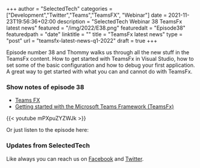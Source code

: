 +++
author = "SelectedTech"
categories = ["Development","Twitter","Teams","TeamsFX", "Webinar"]
date = 2021-11-23T19:56:36+02:00
description = "SelectedTech Webinar 38 TeamsFx latest news"
featured = "/img/2022/E38.png"
featuredalt = "Episode38"
featuredpath = "date"
linktitle = ""
title = "TeamsFx latest news"
type = "post"
url = "teamsfx-latest-news-q1-2022"
draft = true
+++

Episode number 38 and Thommy walks us through all the new stuff in the TeamsFx content. How to get started with TeamsFx in Visual Studio, how to set some of the basic configuration and how to debug your first application. A great way to get started with what you can and cannot do with TeamsFx.

### Show notes of episode 38

- [Teams FX](https://github.com/OfficeDev/TeamsFx)
- [Getting started with the Microsoft Teams Framework (TeamsFx)](https://thomy.tech/getting-started-with-the-microsoft-teams-framework-teamsfx/)

{{< youtube mPXpuZYZWJk >}}

Or just listen to the episode here:

### Updates from SelectedTech

Like always you can reach us on [Facebook](https://www.facebook.com/SelectedTechPage/) and [Twitter](https://twitter.com/selectedtech).

